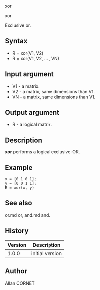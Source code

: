 



xor


xor

Exclusive or.

## Syntax

- R = xor(V1, V2)
- R = xor(V1, V2, ... , VN)

## Input argument

 - V1 - a matrix.
 - V2 - a matrix, same dimensions than V1.
 - VN - a matrix, same dimensions than V1.

## Output argument

 - R - a logical matrix.

## Description


  <p><b>xor</b> performs a logical exclusive-OR.</p>


## Example

```Nelson
x = [0 1 0 1];
y = [0 0 1 1];
R = xor(x, y)
```

## See also

or.md or, and.md and.
## History

|Version|Description|
|------|------|
|1.0.0|initial version|


## Author

Allan CORNET



